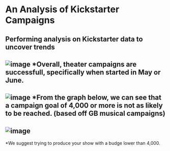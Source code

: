 # An Analysis of Kickstarter Campaigns
Performing analysis on Kickstarter data to uncover trends
---
![image](https://user-images.githubusercontent.com/90978927/133896569-f14bf6b2-9dc9-47ad-b113-432c85a40c64.png)
*Overall, theater campaigns are successfull, specifically when started in May or June. 
---
![image](https://user-images.githubusercontent.com/90978927/133896631-d1278e21-7fd9-4a66-8db5-a6833307b031.png)
*From the graph below, we can see that a campaign goal of 4,000 or more is not as likely to be reached. (based off GB musical campaigns)
---
![image](https://user-images.githubusercontent.com/90978927/133896859-9f492ce0-a113-4e0f-9f06-c6390391e721.png)
---
*We suggest trying to produce your show with a budge lower than 4,000. 
